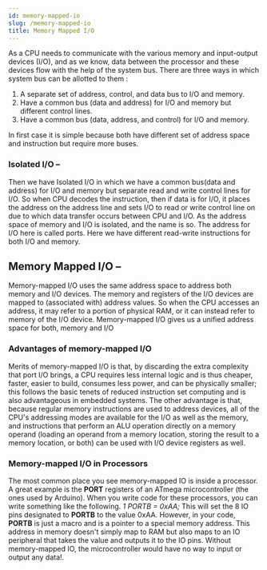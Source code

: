 ```yaml
---
id: memory-mapped-io
slug: /memory-mapped-io
title: Memory Mapped I/O
---
```


As a CPU needs to communicate with the various memory and input-output devices
(I/O), and as we know, data between the processor and these devices flow with
the help of the system bus. There are three ways in which system bus can be
allotted to them :

1. A separate set of address, control, and data bus to I/O and memory.
2. Have a common bus (data and address) for I/O and memory but different control
   lines.
3. Have a common bus (data, address, and control) for I/O and memory.

In first case it is simple because both have different set of address space and
instruction but require more buses.

### Isolated I/O –

Then we have Isolated I/O in which we have a common bus(data and address) for
I/O and memory but separate read and write control lines for I/O. So when CPU
decodes the instruction, then if data is for I/O, it places the address on the
address line and sets I/O to read or write control line on due to which data
transfer occurs between CPU and I/O. As the address space of memory and I/O is
isolated, and the name is so. The address for I/O here is called ports. Here we
have different read-write instructions for both I/O and memory.

## Memory Mapped I/O –

Memory-mapped I/O uses the same address space to address both memory and I/O
devices. The memory and registers of the I/O devices are mapped to (associated
with) address values. So when the CPU accesses an address, it may refer to a
portion of physical RAM, or it can instead refer to memory of the I/O device.
Memory-mapped I/O gives us a unified address space for both, memory and I/O

### Advantages of memory-mapped I/O

Merits of memory-mapped I/O is that, by discarding the extra complexity that
port I/O brings, a CPU requires less internal logic and is thus cheaper, faster,
easier to build, consumes less power, and can be physically smaller; this
follows the basic tenets of reduced instruction set computing and is also
advantageous in embedded systems. The other advantage is that, because regular
memory instructions are used to address devices, all of the CPU's addressing
modes are available for the I/O as well as the memory, and instructions that
perform an ALU operation directly on a memory operand (loading an operand from a
memory location, storing the result to a memory location, or both) can be used
with I/O device registers as well.

### Memory-mapped I/O in Processors

The most common place you see memory-mapped IO is inside a processor. A great
example is the **PORT** registers of an ATmega microcontroller (the ones used by
Arduino). When you write code for these processors, you can write something like
the following. _1 PORTB = 0xAA;_ This will set the 8 IO pins designated to
**PORTB** to the value 0xAA. However, in your code, **PORTB** is just a macro
and is a pointer to a special memory address. This address in memory doesn't
simply map to RAM but also maps to an IO peripheral that takes the value and
outputs it to the IO pins. Without memory-mapped IO, the microcontroller would
have no way to input or output any data!.
